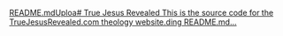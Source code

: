 [README.md](https://github.com/user-attachments/files/19727160/README.md)[Uploa# True Jesus Revealed
This is the source code for the TrueJesusRevealed.com theology website.ding README.md…]()
